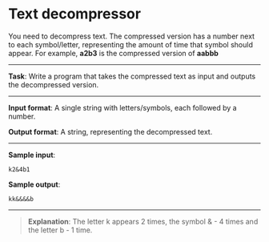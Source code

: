 # Text decompressor

You need to decompress text. The compressed version has a number next to each symbol/letter, representing the amount of time that symbol should appear. For example, **a2b3** is the compressed version of **aabbb** 
 
---

**Task**: Write a program that takes the compressed text as input and outputs the decompressed version. 

---
 
**Input format**: A single string with letters/symbols, each followed by a number. 
 
**Output format**: A string, representing the decompressed text. 

---
 
**Sample input**:  
```
k2&4b1
``` 
 
**Sample output**:
```
kk&&&&b
```

---

>**Explanation**: The letter k appears 2 times, the symbol & - 4 times and the letter b - 1 time.